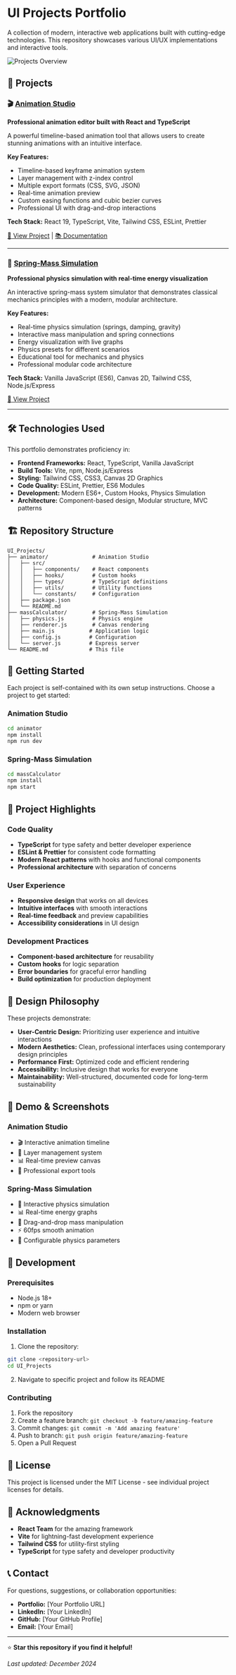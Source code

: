 # UI Projects Portfolio

A collection of modern, interactive web applications built with cutting-edge technologies. This repository showcases various UI/UX implementations and interactive tools.

![Projects Overview](https://via.placeholder.com/1200x400/3B82F6/FFFFFF?text=UI+Projects+Portfolio)

## 🚀 Projects

### 🎬 [Animation Studio](./animator/)

**Professional animation editor built with React and TypeScript**

A powerful timeline-based animation tool that allows users to create stunning animations with an intuitive interface.

**Key Features:**

- Timeline-based keyframe animation system
- Layer management with z-index control
- Multiple export formats (CSS, SVG, JSON)
- Real-time animation preview
- Custom easing functions and cubic bezier curves
- Professional UI with drag-and-drop interactions

**Tech Stack:** React 19, TypeScript, Vite, Tailwind CSS, ESLint, Prettier

[🔗 View Project](./animator/) | [📚 Documentation](./animator/README.md)

---

### 🧮 [Spring-Mass Simulation](./massCalculator/)

**Professional physics simulation with real-time energy visualization**

An interactive spring-mass system simulator that demonstrates classical mechanics principles with a modern, modular architecture.

**Key Features:**

- Real-time physics simulation (springs, damping, gravity)
- Interactive mass manipulation and spring connections
- Energy visualization with live graphs
- Physics presets for different scenarios
- Educational tool for mechanics and physics
- Professional modular code architecture

**Tech Stack:** Vanilla JavaScript (ES6), Canvas 2D, Tailwind CSS, Node.js/Express

[🔗 View Project](./massCalculator/)

---

## 🛠️ Technologies Used

This portfolio demonstrates proficiency in:

- **Frontend Frameworks:** React, TypeScript, Vanilla JavaScript
- **Build Tools:** Vite, npm, Node.js/Express
- **Styling:** Tailwind CSS, CSS3, Canvas 2D Graphics
- **Code Quality:** ESLint, Prettier, ES6 Modules
- **Development:** Modern ES6+, Custom Hooks, Physics Simulation
- **Architecture:** Component-based design, Modular structure, MVC patterns

## 🏗️ Repository Structure

```
UI_Projects/
├── animator/              # Animation Studio
│   ├── src/
│   │   ├── components/    # React components
│   │   ├── hooks/         # Custom hooks
│   │   ├── types/         # TypeScript definitions
│   │   ├── utils/         # Utility functions
│   │   └── constants/     # Configuration
│   ├── package.json
│   └── README.md
├── massCalculator/        # Spring-Mass Simulation
│   ├── physics.js         # Physics engine
│   ├── renderer.js        # Canvas rendering
│   ├── main.js           # Application logic
│   ├── config.js         # Configuration
│   └── server.js         # Express server
└── README.md             # This file
```

## 🚀 Getting Started

Each project is self-contained with its own setup instructions. Choose a project to get started:

### Animation Studio

```bash
cd animator
npm install
npm run dev
```

### Spring-Mass Simulation

```bash
cd massCalculator
npm install
npm start
```

## 🎯 Project Highlights

### Code Quality

- **TypeScript** for type safety and better developer experience
- **ESLint & Prettier** for consistent code formatting
- **Modern React patterns** with hooks and functional components
- **Professional architecture** with separation of concerns

### User Experience

- **Responsive design** that works on all devices
- **Intuitive interfaces** with smooth interactions
- **Real-time feedback** and preview capabilities
- **Accessibility considerations** in UI design

### Development Practices

- **Component-based architecture** for reusability
- **Custom hooks** for logic separation
- **Error boundaries** for graceful error handling
- **Build optimization** for production deployment

## 🎨 Design Philosophy

These projects demonstrate:

- **User-Centric Design:** Prioritizing user experience and intuitive interactions
- **Modern Aesthetics:** Clean, professional interfaces using contemporary design principles
- **Performance First:** Optimized code and efficient rendering
- **Accessibility:** Inclusive design that works for everyone
- **Maintainability:** Well-structured, documented code for long-term sustainability

## 📱 Demo & Screenshots

### Animation Studio

- 🎬 Interactive animation timeline
- 🎨 Layer management system
- 📊 Real-time preview canvas
- 🔧 Professional export tools

### Spring-Mass Simulation

- 🧮 Interactive physics simulation
- 📊 Real-time energy graphs
- 🎯 Drag-and-drop mass manipulation
- ⚡ 60fps smooth animation
- 🔧 Configurable physics parameters

## 🔧 Development

### Prerequisites

- Node.js 18+
- npm or yarn
- Modern web browser

### Installation

1. Clone the repository:

```bash
git clone <repository-url>
cd UI_Projects
```

2. Navigate to specific project and follow its README

### Contributing

1. Fork the repository
2. Create a feature branch: `git checkout -b feature/amazing-feature`
3. Commit changes: `git commit -m 'Add amazing feature'`
4. Push to branch: `git push origin feature/amazing-feature`
5. Open a Pull Request

## 📄 License

This project is licensed under the MIT License - see individual project licenses for details.

## 🙏 Acknowledgments

- **React Team** for the amazing framework
- **Vite** for lightning-fast development experience
- **Tailwind CSS** for utility-first styling
- **TypeScript** for type safety and developer productivity

## 📞 Contact

For questions, suggestions, or collaboration opportunities:

- **Portfolio:** [Your Portfolio URL]
- **LinkedIn:** [Your LinkedIn]
- **GitHub:** [Your GitHub Profile]
- **Email:** [Your Email]

---

⭐ **Star this repository if you find it helpful!**

_Last updated: December 2024_
